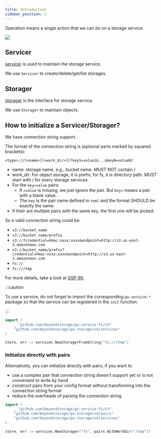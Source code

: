 ```yaml
---
title: Introduction
sidebar_position: 1
---
```


Operation means a single action that we can do on a storage service.

![](/docs/go-storage/operations/operations.png)

## Servicer

[servicer](servicer/index.md) is used to maintain the storage service.

We use `Servicer` to create/delete/get/list storages.

## Storager

[storager](storager/index.md) is the interface for storage service.

We use `Storager` to maintain objects.

## How to initialize a Servicer/Storager?

We have connection string support. 

The format of the connection string is (optional parts marked by squared brackets):

`<type>://[<name>][<work_dir>][?key1=value1&...&keyN=valueN]`

- name: storage name, e.g., bucket name. MUST NOT contain /
- work_dir: For object storage, it is prefix; for fs, it is directory path. MUST start with / for every storage services.
- For the `key=value` pairs:
  - If `=value` is missing, we just ignore the pair. But `key=` means a pair with a blank value.
  - The `key` is the pair name defined in `toml` and the format SHOULD be exactly the same.
- If their are multiple pairs with the same key, the first one will be picked.

So a valid connection string could be:

- `s3://bucket_name`
- `s3://bucket_name/prefix`
- `s3://?credential=hmac:xxxx:xxxx&endpoint=http://s3.us-east-2.amazonaws.com`
- `s3://bucket_name/prefix?credential=hmac:xxxx:xxxx&endpoint=http://s3.us-east-2.amazonaws.com`
- `fs://`
- `fs:///tmp`

For more details, take a look at [GSP-90](https://github.com/beyondstorage/specs/blob/master/rfcs/90-re-support-initialization-via-connection-string.md).

:::caution

To use a service, do not forget to import the corresponding `go-service-*` package so that the service can be registered in the `init` function.

:::

```go
import (
	_ "github.com/beyondstorage/go-service-fs/v3"
	"github.com/beyondstorage/go-storage/v4/services"
)

store, err := services.NewStoragerFromString("fs:///tmp")
```

### Initialize directly with pairs

Alternatively, you can initialize directly with pairs, if you want to

- use a complex pair that connection string doesn't support yet or is not convenient to write by hand
- construct pairs from your config format without transforming into the connection string format
- reduce the overheads of parsing the connection string

```go
import (
	_ "github.com/beyondstorage/go-service-fs/v3"
    "github.com/beyondstorage/go-storage/v4/pairs"
	"github.com/beyondstorage/go-storage/v4/services"
)

store, err := services.NewStorager("fs", pairs.WithWorkDir("/tmp"))
```
